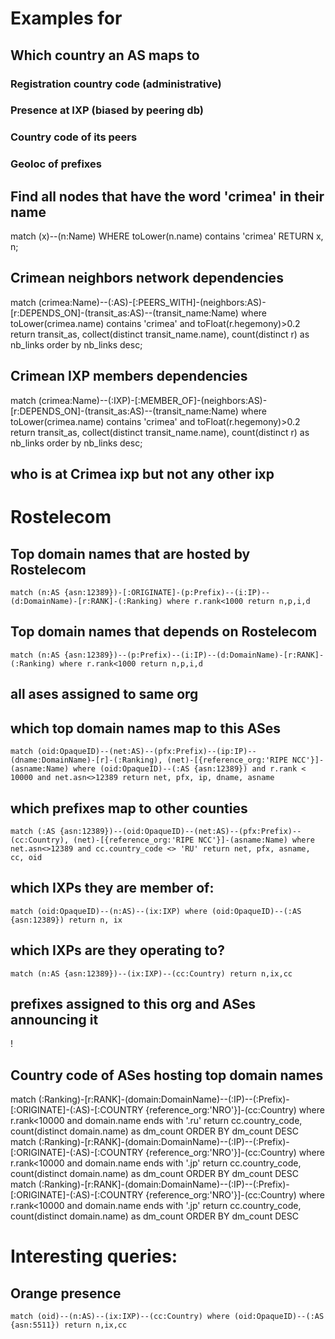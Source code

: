 # Examples  for

## Which country an AS maps to
### Registration country code (administrative)

### Presence at IXP (biased by peering db)

### Country code of its peers

### Geoloc of prefixes


## Find all nodes that have the word 'crimea' in their name
match (x)--(n:Name) WHERE toLower(n.name) contains 'crimea' RETURN  x, n;

## Crimean neighbors network dependencies
match (crimea:Name)--(:AS)-[:PEERS_WITH]-(neighbors:AS)-[r:DEPENDS_ON]-(transit_as:AS)--(transit_name:Name) where toLower(crimea.name) contains 'crimea' and toFloat(r.hegemony)>0.2 return transit_as, collect(distinct transit_name.name), count(distinct r) as nb_links order by nb_links desc;

## Crimean IXP members dependencies
match (crimea:Name)--(:IXP)-[:MEMBER_OF]-(neighbors:AS)-[r:DEPENDS_ON]-(transit_as:AS)--(transit_name:Name) where toLower(crimea.name) contains 'crimea' and toFloat(r.hegemony)>0.2 return transit_as, collect(distinct transit_name.name), count(distinct r) as nb_links order by nb_links desc;

## who is at Crimea ixp but not any other ixp


# Rostelecom

## Top domain names that are hosted by Rostelecom
```
match (n:AS {asn:12389})-[:ORIGINATE]-(p:Prefix)--(i:IP)--(d:DomainName)-[r:RANK]-(:Ranking) where r.rank<1000 return n,p,i,d
```

## Top domain names that depends on Rostelecom
```
match (n:AS {asn:12389})--(p:Prefix)--(i:IP)--(d:DomainName)-[r:RANK]-(:Ranking) where r.rank<1000 return n,p,i,d
```

## all ases assigned to same org


## which top domain names map to this ASes
```
match (oid:OpaqueID)--(net:AS)--(pfx:Prefix)--(ip:IP)--(dname:DomainName)-[r]-(:Ranking), (net)-[{reference_org:'RIPE NCC'}]-(asname:Name) where (oid:OpaqueID)--(:AS {asn:12389}) and r.rank < 10000 and net.asn<>12389 return net, pfx, ip, dname, asname
```

## which prefixes map to other counties
```
match (:AS {asn:12389})--(oid:OpaqueID)--(net:AS)--(pfx:Prefix)--(cc:Country), (net)-[{reference_org:'RIPE NCC'}]-(asname:Name) where net.asn<>12389 and cc.country_code <> 'RU' return net, pfx, asname, cc, oid
```

## which IXPs they are member of:
```
match (oid:OpaqueID)--(n:AS)--(ix:IXP) where (oid:OpaqueID)--(:AS {asn:12389}) return n, ix
```

## which IXPs are they operating to?
```
match (n:AS {asn:12389})--(ix:IXP)--(cc:Country) return n,ix,cc
```

## prefixes assigned to this org and ASes announcing it

!
## Country code of ASes hosting top domain names
match (:Ranking)-[r:RANK]-(domain:DomainName)--(:IP)--(:Prefix)-[:ORIGINATE]-(:AS)-[:COUNTRY {reference_org:'NRO'}]-(cc:Country) where r.rank<10000 and domain.name ends with '.ru' return cc.country_code, count(distinct domain.name) as dm_count ORDER BY dm_count DESC
match (:Ranking)-[r:RANK]-(domain:DomainName)--(:IP)--(:Prefix)-[:ORIGINATE]-(:AS)-[:COUNTRY {reference_org:'NRO'}]-(cc:Country) where r.rank<10000 and domain.name ends with '.jp' return cc.country_code, count(distinct domain.name) as dm_count ORDER BY dm_count DESC
match (:Ranking)-[r:RANK]-(domain:DomainName)--(:IP)--(:Prefix)-[:ORIGINATE]-(:AS)-[:COUNTRY {reference_org:'NRO'}]-(cc:Country) where r.rank<10000 and domain.name ends with '.jp' return cc.country_code, count(distinct domain.name) as dm_count ORDER BY dm_count DESC

# Interesting queries:
## Orange presence
```
match (oid)--(n:AS)--(ix:IXP)--(cc:Country) where (oid:OpaqueID)--(:AS {asn:5511}) return n,ix,cc
```
